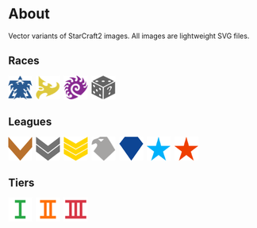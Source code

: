 # About
Vector variants of StarCraft2 images. All images are lightweight SVG files.
## Races
<img src="https://github.com/nephest/sc2-icons/blob/master/race/terran.svg" width="48px" height="48px" alt="Terran"/>&#160;
<img src="https://github.com/nephest/sc2-icons/blob/master/race/protoss.svg" width="48px" height="48px" alt="Protoss"/>&#160;
<img src="https://github.com/nephest/sc2-icons/blob/master/race/zerg.svg" width="48px" height="48px" alt="Zerg"/>&#160;
<img src="https://github.com/nephest/sc2-icons/blob/master/race/random.svg" width="48px" height="48px" alt="Random"/>
## Leagues
<img src="https://github.com/nephest/sc2-icons/blob/master/league/bronze.svg" width="48px" height="48px" alt="Bronze"/>&#160;
<img src="https://github.com/nephest/sc2-icons/blob/master/league/silver.svg" width="48px" height="48px" alt="Silver"/>&#160;
<img src="https://github.com/nephest/sc2-icons/blob/master/league/gold.svg" width="48px" height="48px" alt="Gold"/>&#160;
<img src="https://github.com/nephest/sc2-icons/blob/master/league/platinum.svg" width="48px" height="48px" alt="Platinum"/>&#160;
<img src="https://github.com/nephest/sc2-icons/blob/master/league/diamond.svg" width="48px" height="48px" alt="Diamond"/>&#160;
<img src="https://github.com/nephest/sc2-icons/blob/master/league/master.svg" width="48px" height="48px" alt="Master"/>&#160;
<img src="https://github.com/nephest/sc2-icons/blob/master/league/grandmaster.svg" width="48px" height="48px" alt="GrandMaster"/>
## Tiers
<img src="https://github.com/nephest/sc2-icons/blob/master/league/tier-1.svg" width="48px" height="48px" alt="Tier1"/>&#160;
<img src="https://github.com/nephest/sc2-icons/blob/master/league/tier-2.svg" width="48px" height="48px" alt="Tier2"/>&#160;
<img src="https://github.com/nephest/sc2-icons/blob/master/league/tier-3.svg" width="48px" height="48px" alt="Tier3"/>
